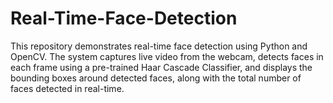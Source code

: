 # Real-Time-Face-Detection
This repository demonstrates real-time face detection using Python and OpenCV. The system captures live video from the webcam, detects faces in each frame using a pre-trained Haar Cascade Classifier, and displays the bounding boxes around detected faces, along with the total number of faces detected in real-time.
